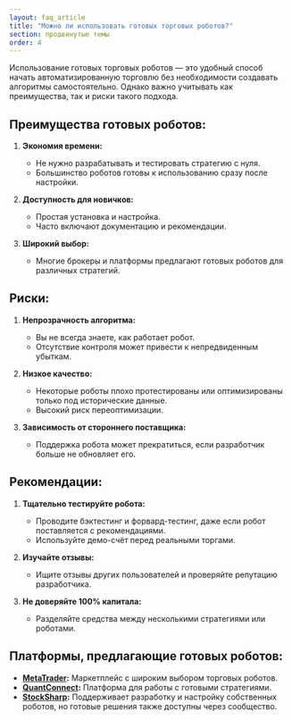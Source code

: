 ```yaml
---
layout: faq_article
title: "Можно ли использовать готовых торговых роботов?"
section: продвинутые темы
order: 4
---
```


Использование готовых торговых роботов — это удобный способ начать автоматизированную торговлю без необходимости создавать алгоритмы самостоятельно. Однако важно учитывать как преимущества, так и риски такого подхода.

## Преимущества готовых роботов:

1. **Экономия времени:**
   - Не нужно разрабатывать и тестировать стратегию с нуля.
   - Большинство роботов готовы к использованию сразу после настройки.

2. **Доступность для новичков:**
   - Простая установка и настройка.
   - Часто включают документацию и рекомендации.

3. **Широкий выбор:**
   - Многие брокеры и платформы предлагают готовых роботов для различных стратегий.

## Риски:

1. **Непрозрачность алгоритма:**
   - Вы не всегда знаете, как работает робот.
   - Отсутствие контроля может привести к непредвиденным убыткам.

2. **Низкое качество:**
   - Некоторые роботы плохо протестированы или оптимизированы только под исторические данные.
   - Высокий риск переоптимизации.

3. **Зависимость от стороннего поставщика:**
   - Поддержка робота может прекратиться, если разработчик больше не обновляет его.

## Рекомендации:

1. **Тщательно тестируйте робота:**
   - Проводите бэктестинг и форвард-тестинг, даже если робот поставляется с рекомендациями.
   - Используйте демо-счёт перед реальными торгами.

2. **Изучайте отзывы:**
   - Ищите отзывы других пользователей и проверяйте репутацию разработчика.

3. **Не доверяйте 100% капитала:**
   - Разделяйте средства между несколькими стратегиями или роботами.

## Платформы, предлагающие готовых роботов:

- **[MetaTrader](https://www.metatrader4.com/):** Маркетплейс с широким выбором торговых роботов.
- **[QuantConnect](https://www.quantconnect.com/):** Платформа для работы с готовыми стратегиями.
- **[StockSharp](https://stocksharp.ru/store/?groups=4):** Поддерживает разработку и настройку собственных роботов, но готовые решения также доступны через сообщество.
